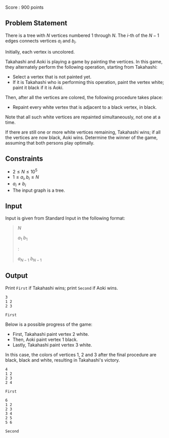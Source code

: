 Score : $900$ points

## Problem Statement

There is a tree with $N$ vertices numbered $1$ through $N$.
The $i$-th of the $N-1$ edges connects vertices $a_i$ and $b_i$.

Initially, each vertex is uncolored.

Takahashi and Aoki is playing a game by painting the vertices. In this game, they alternately perform the following operation, starting from Takahashi:

- Select a vertex that is not painted yet.
- If it is Takahashi who is performing this operation, paint the vertex white; paint it black if it is Aoki.

Then, after all the vertices are colored, the following procedure takes place:

- Repaint every white vertex that is adjacent to a black vertex, in black.

Note that all such white vertices are repainted simultaneously, not one at a time.

If there are still one or more white vertices remaining, Takahashi wins; if all the vertices are now black, Aoki wins.
Determine the winner of the game, assuming that both persons play optimally.

## Constraints

- $2 \leq N \leq 10^5$
- $1 \leq a_i,b_i \leq N$
- $a_i \neq b_i$
- The input graph is a tree.

## Input

Input is given from Standard Input in the following format:

> $N$
> 
> $a_1$ $b_1$
> 
> :
> 
> $a_{N-1}$ $b_{N-1}$

## Output

Print `First` if Takahashi wins; print `Second` if Aoki wins.

```input1
3
1 2
2 3
```

```output1
First
```

Below is a possible progress of the game:

- First, Takahashi paint vertex $2$ white.
- Then, Aoki paint vertex $1$ black.
- Lastly, Takahashi paint vertex $3$ white.

In this case, the colors of vertices $1$, $2$ and $3$ after the final procedure are black, black and white, resulting in Takahashi's victory.

```input2
4
1 2
2 3
2 4
```

```output2
First
```

```input3
6
1 2
2 3
3 4
2 5
5 6
```

```output3
Second
```